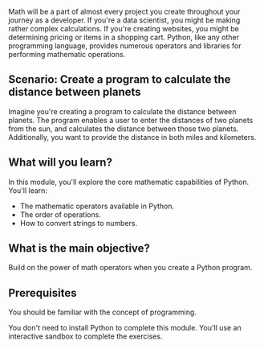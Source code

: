 Math will be a part of almost every project you create throughout your journey as a developer. If you're a data scientist, you might be making rather complex calculations. If you're creating websites, you might be determining pricing or items in a shopping cart. Python, like any other programming language, provides numerous operators and libraries for performing mathematic operations.

## Scenario: Create a program to calculate the distance between planets

Imagine you're creating a program to calculate the distance between planets. The program enables a user to enter the distances of two planets from the sun, and calculates the distance between those two planets. Additionally, you want to provide the distance in both miles and kilometers.

## What will you learn?

In this module, you'll explore the core mathematic capabilities of Python. You'll learn:

- The mathematic operators available in Python.
- The order of operations.
- How to convert strings to numbers.

## What is the main objective?

Build on the power of math operators when you create a Python program.

## Prerequisites

You should be familiar with the concept of programming.

You don't need to install Python to complete this module. You'll use an interactive sandbox to complete the exercises.

